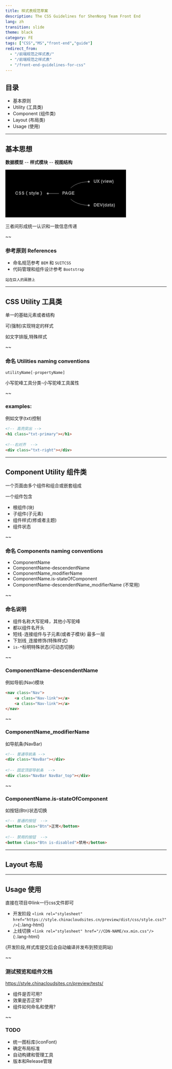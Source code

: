 ```yaml
---
title: 样式表规范草案
description: The CSS Guidelines for ShenNong Team Front End
lang: zh
transition: slide
theme: black
category: FE
tags: ["CSS","MS","front-end","guide"]
redirect_from: 
  - "/前端规范之样式表/"
  - "/前端规范之样式表"
  - "/front-end-guidelines-for-css"
---
```


## 目录

* 基本原则
* Utility (工具类)
* Component (组件类)
* Layout (布局类)
* Usage (使用)


----------------------------------------------------------------
## 基本思想

**数据模型** -- **样式模块** -- **视图结构**

![](/assets/img/front-end-guidelines-for-css/page.png)

三者间形成统一认识和一致信息传递

~~
### 参考原则 References

* 命名规范参考 `BEM` 和 `SUITCSS`
* 代码管理和组件设计参考 `Bootstrap`

<small> 站在巨人的肩膀上 </small>


----------------------------------------------------------------
## CSS Utility 工具类

单一的基础元素或者结构

可(强制)实现特定的样式

如文字排版,特殊样式

~~
### 命名 Utilities naming conventions

```
utilityName[-propertyName]
```

小写驼峰工具分类-小写驼峰工具属性

~~
### examples:
例如文字(txt)控制

```html
<!-- 高亮突出 -->
<h1 class="txt-primary"></h1>

<!--右对齐  -->
<div class="txt-right"></div>
```


----------------------------------------------------------------
## Component Utility 组件类

一个页面由多个组件和组合或嵌套组成

一个组件包含

* 根组件(块)
* 子组件(子元素)
* 组件样式(修或者主题)
* 组件状态

~~
### 命名 Components naming conventions

* ComponentName
* ComponentName-descendentName
* ComponentName_modifierName
* ComponentName.is-stateOfComponent
* ComponentName-descendentName_modifierName (不常用)

~~
### 命名说明

* 组件名称大写驼峰，其他小写驼峰
* 都以组件名开头
* 短线`-`连接组件与子元素(或者子模块) 最多一层
* 下划线`_`连接修饰(特殊样式)
* `is-*`标明特殊状态(可动态切换)

~~
### ComponentName-descendentName

例如导航(Nav)模块
```html
<nav class="Nav">
    <a class="Nav-link"></a>
    <a class="Nav-link"></a>
</nav>
```

~~
### ComponentName_modifierName

如导航条(NavBar)
```html
<!-- 普通导航条 -->
<div class="NavBar"></div>

<!-- 固定顶部导航条  -->
<div class="NavBar NavBar_top"></div>
```

~~
### ComponentName.is-stateOfComponent

如按钮(Btn)状态切换
```html
<!-- 普通的按钮  -->
<botton class="Btn">正常</botton>

<!-- 禁用的按钮  -->
<botton class="Btn is-disabled">禁用</botton>
```


----------------------------------------------------------------
## Layout 布局



----------------------------------------------------------------
## Usage 使用

直接在项目中link一行css文件即可

* 开发阶段 `<link rel="stylesheet" href="https://style.chinacloudsites.cn/preview/dist/css/style.css?"/>`{:.lang-html}
* 上线切换 `<link rel="stylesheet" href="//CDN-NAME/xx.min.css"/>`{:.lang-html}

(开发阶段,样式库提交后会自动编译并发布到预览网站)

~~
### 测试预览和组件文档

<https://style.chinacloudsites.cn/preview/tests/>

* 组件是否可用?
* 效果是否正常?
* 组件如何命名和使用?

~~
### TODO

* 统一图标库(iconFont)
* 确定布局标准
* 自动构建和管理工具
* 版本和Release管理
